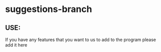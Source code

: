 # suggestions-branch

## USE:
  If you have any features that you want to us to add to the program please add it here
  
 

  
  
 

